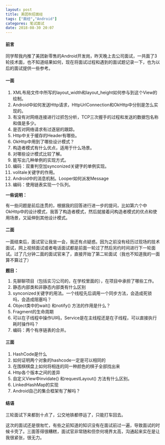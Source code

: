 ```yaml
---
layout: post
title: 美团秋招面经
tags: ["面经","Android"]
categores: 笔试面试
date: 2018-08-30 20:07
---
```


#### 前言

同学帮我内推了美团新零售的Android开发岗，昨天晚上去公司面试，一共面了3轮技术面，也不知道结果如何，现在将面试过程和遇到的面试题记录一下，也为以后的面试提供一些参考。

#### 一面

1. XML布局文件中所写的layout_width和layout_height如何参与到这个View的绘制。
2. Android中如何发送Http请求，HttpUrlConnection和OkHttp中分别是怎么实现的。
3. 有没有对网络连接进行过抓包分析，TCP三次握手的过程和发送的数据包名称和值是多少。
4. 是否对网络请求有过逐层的跟踪。
5. Http中关于缓存的Header有哪些。
6. OkHttp中用到了哪些设计模式？
7. 构造者模式有什么优点，适用于什么场景。
8. 对哪些设计模式比较了解。
9. 能写出几种单例的实现方式。
10. 编码：双重判空加synconized关键字的单例实现。
11. volitale关键字的作用。
12. Android中的消息机制。Looper如何派发Message
13. 编码：使用链表实现一个队列。

**一些说明：**

有一些问题是前后连贯的，根据我的回答进行进一步的提问，比如第六个中OkHttp中的设计模式，我答了构造者模式，然后就接着问构造者模式的优点和使用场景，又延伸到其他设计模式。

#### 二面

一面结束后，面试官让我坐一会，我还有点疑惑。因为之前没有经历过现场的技术面试，网上视频面试或者电话面试都是前面一轮过了然后另约时间进行下一轮面试。过了几分钟二面的面试官来了，直接开始了第二轮面试（我也不知道我的一面算不算过了）

**题目：**

1. 先聊聊项目（包括实习公司的，在学校里面的），在项目中承担了哪些工作。
2. 静态内部类和非静态内部类有什么区别
3. synconized关键字的用法。一个线程先后调用一个同步方法，会造成死锁吗，会造成阻塞吗？
4. Object类中的wait() 和notify() 方法的作用是什么？
5. Fragment的生命周期
6. 可以在子线程中操作UI吗，Service是在主线程还是在子线程，可以直接执行耗时操作吗？
7. 编码：两个有序链表的合并。




#### 三面

1. HashCode是什么
2. 如何证明两个对象的hashcode一定是可以相同的
3. 在围棋棋盘上如何将相连的同一种颜色的棋子全部找出来
4. Http各个版本之间的差异
5. 自定义View中invidate() 和requestLayout() 方法有什么区别。
6. LinkedHashMap的实现
7. Android自己的集合框架有了解吗？

#### 结语

三轮面试下来都到十点了，公交地铁都停运了，只能打车回去。

这次的面试还是很匆忙，有些之前知道的知识没有在面试前过一遍，导致面试的时候卡壳了。三面答得很糟糕，面试官非常随和但奈何境界太高，沟通起来实在是让我很紧张，很无力。



